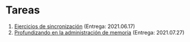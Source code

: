 # Tareas


1. [Ejercicios de sincronización](./1/README.md) (Entrega: 2021.06.17)
2. [Profundizando en la administración de memoria](./2/README.md) (Entrega: 2021.07.27)
